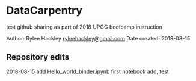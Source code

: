 # DataCarpentry
test github sharing as part of 2018 UPGG bootcamp instruction

Author: Rylee Hackley   ryleehackley@gmail.com
Date created: 2018-08-15

## Repository edits
2018-08-15 add Hello_world_binder.ipynb   first notebook add, test
